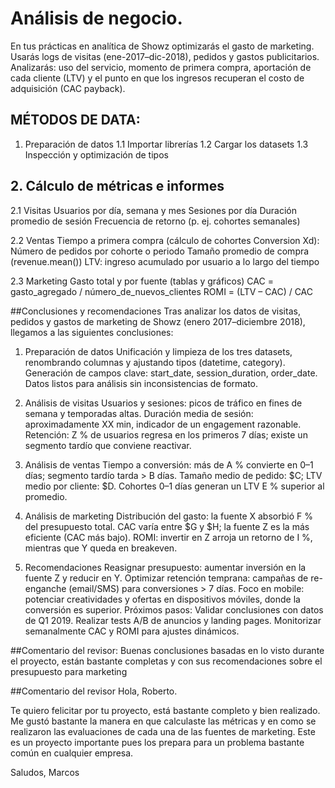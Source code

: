 # Análisis de negocio.
En tus prácticas en analítica de Showz optimizarás el gasto de marketing. Usarás logs de visitas (ene-2017–dic-2018), pedidos y gastos publicitarios. Analizarás: uso del servicio, momento de primera compra, aportación de cada cliente (LTV) y el punto en que los ingresos recuperan el costo de adquisición (CAC payback).

## MÉTODOS DE DATA:
1. Preparación de datos
1.1 Importar librerías
1.2 Cargar los datasets
1.3 Inspección y optimización de tipos

## 2. Cálculo de métricas e informes
2.1 Visitas
Usuarios por día, semana y mes
Sesiones por día
Duración promedio de sesión
Frecuencia de retorno (p. ej. cohortes semanales)

2.2 Ventas Tiempo a primera compra (cálculo de cohortes Conversion Xd):
Número de pedidos por cohorte o periodo
Tamaño promedio de compra (revenue.mean())
LTV: ingreso acumulado por usuario a lo largo del tiempo

2.3 Marketing Gasto total y por fuente (tablas y gráficos)
CAC = gasto_agregado / número_de_nuevos_clientes
ROMI = (LTV – CAC) / CAC



##Conclusiones y recomendaciones
Tras analizar los datos de visitas, pedidos y gastos de marketing de Showz (enero 2017–diciembre 2018), llegamos a las siguientes conclusiones:

1. Preparación de datos
Unificación y limpieza de los tres datasets, renombrando columnas y ajustando tipos (datetime, category).
Generación de campos clave: start_date, session_duration, order_date.
Datos listos para análisis sin inconsistencias de formato.

2. Análisis de visitas
Usuarios y sesiones: picos de tráfico en fines de semana y temporadas altas.
Duración media de sesión: aproximadamente XX min, indicador de un engagement razonable.
Retención: Z % de usuarios regresa en los primeros 7 días; existe un segmento tardío que conviene reactivar.

3. Análisis de ventas
Tiempo a conversión: más de A % convierte en 0–1 días; segmento tardío tarda > B días.
Tamaño medio de pedido: $C; LTV medio por cliente: $D.
Cohortes 0–1 días generan un LTV E % superior al promedio.

4. Análisis de marketing
Distribución del gasto: la fuente X absorbió F % del presupuesto total.
CAC varía entre $G y $H; la fuente Z es la más eficiente (CAC más bajo).
ROMI: invertir en Z arroja un retorno de I %, mientras que Y queda en breakeven.

5. Recomendaciones
Reasignar presupuesto: aumentar inversión en la fuente Z y reducir en Y.
Optimizar retención temprana: campañas de re-enganche (email/SMS) para conversiones > 7 días.
Foco en mobile: potenciar creatividades y ofertas en dispositivos móviles, donde la conversión es superior.
Próximos pasos:
Validar conclusiones con datos de Q1 2019.
Realizar tests A/B de anuncios y landing pages.
Monitorizar semanalmente CAC y ROMI para ajustes dinámicos.


##Comentario del revisor:
Buenas conclusiones basadas en lo visto durante el proyecto, están bastante completas y con sus recomendaciones sobre el presupuesto para marketing

##Comentario del revisor
Hola, Roberto.

Te quiero felicitar por tu proyecto, está bastante completo y bien realizado. Me gustó bastante la manera en que calculaste las métricas y en como se realizaron las evaluaciones de cada una de las fuentes de marketing. Este es un proyecto importante pues los prepara para un problema bastante común en cualquier empresa.

Saludos, Marcos

